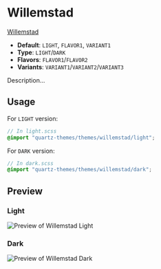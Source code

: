 # Willemstad

[Willemstad](https://notes.tingmelvin.com/ER-Resources/ER2PUB/ER2PUB-01-AboutMe)

- **Default**: `LIGHT`, `FLAVOR1`, `VARIANT1`
- **Type**: `LIGHT`/`DARK`
- **Flavors**: `FLAVOR1`/`FLAVOR2`
- **Variants**: `VARIANT1`/`VARIANT2`/`VARIANT3`

Description...

## Usage

For `LIGHT` version:

```scss
// In light.scss
@import "quartz-themes/themes/willemstad/light";
```

For `DARK` version:

```scss
// In dark.scss
@import "quartz-themes/themes/willemstad/dark";
```

## Preview

### Light

![Preview of Willemstad Light](preview-light.png)

### Dark

![Preview of Willemstad Dark](preview-dark.png)
